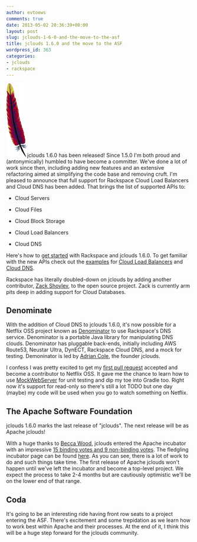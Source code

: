```yaml
---
author: evtoews
comments: true
date: 2013-05-02 20:36:39+00:00
layout: post
slug: jclouds-1-6-0-and-the-move-to-the-asf
title: jclouds 1.6.0 and the move to the ASF
wordpress_id: 363
categories:
- jclouds
- rackspace
---
```


[![apache](/img/posts/apache.png)](/img/posts/apache.png)jclouds 1.6.0 has been released! Since 1.5.0 I'm both proud and (antonymically) humbled to have become a committer. We've done a lot of work since then, including adding new features and an extensive refactoring aimed at simplifying the code base and removing cruft. I'm pleased to announce that full support for Rackspace Cloud Load Balancers and Cloud DNS has been added. That brings the list of supported APIs to:




  * Cloud Servers


  * Cloud Files


  * Cloud Block Storage


  * Cloud Load Balancers


  * Cloud DNS


Here's how to [get started](http://docs.rackspace.com/sdks/guide/content/java.html) with Rackspace and jclouds 1.6.0. To get familiar with the new APIs check out the [examples](https://github.com/jclouds/jclouds-examples/tree/master/rackspace) for [Cloud Load Balancers](https://github.com/jclouds/jclouds-examples/tree/master/rackspace/src/main/java/org/jclouds/examples/rackspace/cloudloadbalancers) and [Cloud DNS](https://github.com/jclouds/jclouds-examples/tree/master/rackspace/src/main/java/org/jclouds/examples/rackspace/clouddns).

Rackspace has literally doubled-down on jclouds by adding another contributor, [Zack Shoylev](https://github.com/zack-shoylev/), to the open source project. Zack is currently arm pits deep in adding support for Cloud Databases.


## Denominate


With the addition of Cloud DNS to jclouds 1.6.0, it's now possible for a Netflix OSS project known as [Denominator](https://github.com/Netflix/denominator) to use Rackspace's DNS service. Denominator is a portable Java library for manipulating DNS clouds. Denominator has pluggable back-ends, initially including AWS Route53, Neustar Ultra, DynECT, Rackspace Cloud DNS, and a mock for testing. Demoninator is led by [Adrian Cole](https://twitter.com/adrianfcole), the founder jclouds.

I confess I was pretty excited to get my [first pull request](https://github.com/Netflix/denominator/pull/124) accepted and become a contributor to Netflix OSS. It gave me the chance to learn how to use [MockWebServer](https://code.google.com/p/mockwebserver/) for unit testing and dip my toe into Gradle too. Right now it's support for read-only so there's still a lot TODO but one day (maybe) my code will be used when you go to watch something on Netflix.


## The Apache Software Foundation


jclouds 1.6.0 marks the last release of "jclouds". The next release will be as Apache jclouds!

With a huge thanks to [Becca Wood](https://twitter.com/silkysun), jclouds entered the Apache incubator with an impressive [15 binding votes and 9 non-binding votes](http://mail-archives.apache.org/mod_mbox/incubator-general/201304.mbox/%3CD0D2C4BC-DA8A-46AB-92BA-EC2FBAFE4DEC%40gmail.com%3E). The fledgling incubator page can be found [here](http://incubator.apache.org/projects/jclouds.html). As you can see, there is a lot of work to do and such things take time. The first release of Apache jclouds won't happen until we've left the incubator and become a top-level project. We expect the process to take 2-4 months but are cautiously optimistic we'll be on the lower end of that range.


## Coda


It's going to be an interesting ride having front row seats to a project entering the ASF. There's excitement and some trepidation as we learn how to work best within Apache and their processes. At the end of it, I think this will be a huge step forward for the jclouds community.
